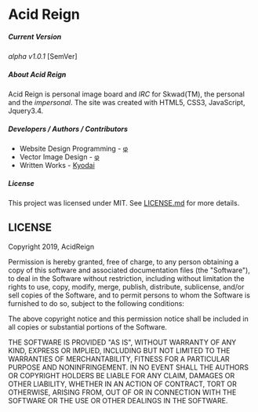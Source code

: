 # Acid Reign
##### Current Version
_alpha v1.0.1_ [SemVer]

##### About Acid Reign
Acid Reign is personal image board and _IRC_ for Skwad(TM), the personal and the _impersonal_. The site was created with HTML5, CSS3, JavaScript, Jquery3.4.

##### Developers / Authors / Contributors
+ Website Design Programming - [&phi;](https://github.com/PhiKappaPsi)
+ Vector Image Design - [&phi;](https://github.com/PhiKappaPsi)
+ Written Works - [Kyodai](https://www.facebook.com/kevin.hagen.3511)

##### License
This project was licensed under MIT. See [LICENSE.md](license.md) for more details.

LICENSE
---

Copyright 2019, AcidReign

Permission is hereby granted, free of charge, to any person obtaining a copy of this software and associated documentation files (the "Software"), to deal in the Software without restriction, including without limitation the rights to use, copy, modify, merge, publish, distribute, sublicense, and/or sell copies of the Software, and to permit persons to whom the Software is furnished to do so, subject to the following conditions:

The above copyright notice and this permission notice shall be included in all copies or substantial portions of the Software.

THE SOFTWARE IS PROVIDED "AS IS", WITHOUT WARRANTY OF ANY KIND, EXPRESS OR IMPLIED, INCLUDING BUT NOT LIMITED TO THE WARRANTIES OF MERCHANTABILITY, FITNESS FOR A PARTICULAR PURPOSE AND NONINFRINGEMENT. IN NO EVENT SHALL THE AUTHORS OR COPYRIGHT HOLDERS BE LIABLE FOR ANY CLAIM, DAMAGES OR OTHER LIABILITY, WHETHER IN AN ACTION OF CONTRACT, TORT OR OTHERWISE, ARISING FROM, OUT OF OR IN CONNECTION WITH THE SOFTWARE OR THE USE OR OTHER DEALINGS IN THE SOFTWARE.
